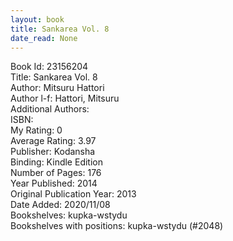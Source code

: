 ```yaml
---
layout: book
title: Sankarea Vol. 8
date_read: None
---
```


Book Id: 23156204<br />
Title: Sankarea Vol. 8<br />
Author: Mitsuru Hattori<br />
Author l-f: Hattori, Mitsuru<br />
Additional Authors: <br />
ISBN: <br />
My Rating: 0<br />
Average Rating: 3.97<br />
Publisher: Kodansha<br />
Binding: Kindle Edition<br />
Number of Pages: 176<br />
Year Published: 2014<br />
Original Publication Year: 2013<br />
Date Added: 2020/11/08<br />
Bookshelves: kupka-wstydu<br />
Bookshelves with positions: kupka-wstydu (#2048)<br />

